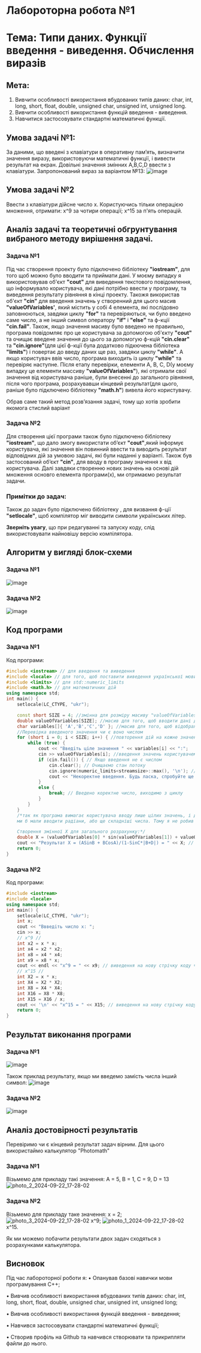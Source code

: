 # Лабороторна робота №1
# Тема: Типи даних. Функції введення - виведення. Обчислення виразів
## Мета: 
 1. Вивчити особливості використання  вбудованих типів даних: char,  int,  long, short, float, double, unsigned char, unsigned int, unsigned long.
 2. Вивчити особливості використання функцій введення - виведення.
 3. Навчитися застосовувати стандартні математичні функції.

## Умова задачі №1:
 За даними, що  введені з клавіатури в оперативну пам’ять, визначити значення  виразу, використовуючи математичні функції, і вивести результат на екран. Довільні значення змінних A,B,C,D ввести з клавіатури.
 Запропонований вираз за варіантом №13:
![image](https://github.com/user-attachments/assets/9df124cf-bfa6-4f31-83f1-3c9f1512ae17)
## Умова задачі №2
Ввести з клавіатури дійсне число x. Користуючись тільки операцією множення, отримати: x^9 за чотири операції; x^15 за п'ять операцій.

## Аналіз задачі та теоретичні обгрунтування вибраного методу вирішення задачі.
### Задача №1
Під час створення проекту було підключено бібліотеку **"iostream"**, для того щоб можно було вводити та приймати дані. У моєму випадку я використовував об'єкт **"cout"** для виведення текстового повідомлення, що інформувало  користувача, які дані потрібно ввести у програму, та виведення результату рівняння в кінці проекту. Такожя використав об'єкт **"cin"** для введення значень у створенний для цього масив **"valueOfVariables'**, який містить у собі 4 елемента, які послідовно заповнюються, завдяки циклу **"for"** та перевіряються, чи було введено саме число, а не інший символ оператору **"if"** i **"else"** та ф-кції **"cin.fail"**. Також, якщо значення масиву було введено не правильно, програма повідомляє про це користувача за допомогою об'єкту **"cout"** та очищає введене значення до цього за допомогую ф-кцій **"cin.clear"** та  **"cin.ignore"**(для цієї ф-кції була додатково підкючена бібліотека **"limits"**) і повертає до введу даних ще раз, завдяки циклу **"while"**. А якщо користувач ввів число, програма виходить із циклу **"while"** та перевіряє наступне. Після етапу перевірки, елементи A, B, C, D(у моєму випадку це елементи массиву **"valueOfVariables"**), які отримали свої значення від користувача раніше, були внесенні до загального рівняння, після чого програма, розрахувавши кінцевий результат(для цього, раніше було підключено бібліотеку **"math.h"**) вивела його користувачу.

Обрав саме такий метод розвʼязання задачі, тому що хотів зробити якомога стислий варіант
### Задача №2
Для створення цієї програми також було підключено бібліотеку **"iostream"**, що дало змогу використати обʼєкт **"cout"**,який інформує користувача, які значення він повинний ввести та виводить результат відповідних дій за умовою задачі, які були наданні у варіанті. Також був застосований обʼєкт **"cin"**, для вводу в програму значення х від користувача. Далі завдяки створенню нових значень на основі дій множення основго елемента програми(х), ми отримаємо результат задачи.

### Примітки до задач:
Також до задач було підключено бібліотеку <locale>, для визвання ф-ції **"setlocale"**, щоб компілятор міг виводити символи українських літер.

**Зверніть увагу**, що при редагуванні та запуску коду, слід використовувати найновішу версію компілятора.
## Алгоритм у вигляді блок-схеми
### Задача №1
![image](https://github.com/user-attachments/assets/9e866582-6e20-43b7-a4a9-5b9d7dfe4ae2)
### Задача №2
![image](https://github.com/user-attachments/assets/aac7f5f4-a2cb-4d60-aa66-b86753a8266d)

## Код програми
### Задача №1
Код програми:
```cpp 
#include <iostream> // для введення та виведення
#include <locale> // для того, щоб поставити виведення української мови замість символів у компіляторі
#include <limits> // для std::numeric_limits
#include <math.h> // для математичних дій
using namespace std;
int main() {
    setlocale(LC_CTYPE, "ukr");

    const short SIZE = 4; //змінна для розміру масиву "valueOfVariables"
    double valueOfVariables[SIZE]; //масив для того, щоб вводити дані для значення A, B, C, D(тобто для valueOfVariables[0] ... [3])
    char variables[]{ 'A','B','C','D' }; //масив для того, щоб відображити чат, які значення вводить користувач
    //Перевірка введеного значення чи є воно числом
    for (short i = 0; i < SIZE; i++) { //повторення дій на кожне значення масиву
        while (true) {
            cout << "Введiть цiле значення " << variables[i] << ":";
            cin >> valueOfVariables[i]; //введення значень користувачем
            if (cin.fail()) { // Якщо введення не є числом
                cin.clear(); // Очищаємо стан потоку
                cin.ignore(numeric_limits<streamsize>::max(), '\n'); // Ігноруємо неправильне введення
                cout << "Некоректне введення. Будь ласка, спробуйте ще раз." << endl;
            }
            else {
                break; // Введено коректне число, виходимо з циклу
            }
        }
    }
    /*так як програма вимагає користувача вводу лише цілих значень, і для того, щоб отримати 0 в знаменнику(в результаті чого ми б не отримали коренів),
    ми б мали вводити радіани, або ще складніші числа. Тому я не робив перевірку на обмеження, щоб не ускладнювати код.

    Створення змінної Х для загального розрахунку:*/
    double X = (valueOfVariables[0] * sin(valueOfVariables[1]) + valueOfVariables[1] * cos(valueOfVariables[0])) / (1 - sin(valueOfVariables[2]) * abs(valueOfVariables[1] + valueOfVariables[3]));
    cout << "Результат X = (ASinB + BCosA)/(1-SinC*|B+D|) = " << X; // вивід результату
    return 0;
}
```
### Задача №2
Код програми:
```cpp
#include <iostream>
#include <locale>
using namespace std;
int main() {
    setlocale(LC_CTYPE, "ukr");
    int x;
    cout << "Ввведiть число x: ";
    cin >> x;
    // x^9 //
    int x2 = x * x;
    int x4 = x2 * x2;
    int x8 = x4 * x4;
    int x9 = x8 * x;
    cout << endl << "x^9 = " << x9; // виведення на нову стрічку коду через " << endl "
    // x^15 //
    int X2 = x * x;
    int X4 = X2 * X2;
    int X8 = X4 * X4;
    int X16 = X8 * X8;
    int X15 = X16 / x;
    cout << '\n' << "x^15 = " << X15; // виведення на нову стрічку коду через " \n "
    return 0;
}
```
## Результат виконання програми
### Задача №1
![image](https://github.com/user-attachments/assets/312a35ec-fc1a-4704-afb0-9bee88ed5210)

Також приклад результату, якщо ми введемо замість числа інший символ:
![image](https://github.com/user-attachments/assets/64204cd5-fbb9-42b4-976c-e253379cee92)

### Задача №2
![image](https://github.com/user-attachments/assets/98238eea-0d0a-4068-813e-07be1e4c9e8f)

## Аналіз достовірності результатів
Перевіримо чи є кінцевий результат задач вірним. Для цього використаймо калькулятор "Photomath"
### Задача №1
Візьмемо для прикладу такі значення:
A = 5, B = 1, C = 9, D = 13
![photo_2_2024-09-22_17-28-02](https://github.com/user-attachments/assets/0e229fc5-3f07-40aa-aca5-80780dd1155d)
### Задача №2
Візьмемо для прикладу таке значення:
х = 2;
![photo_3_2024-09-22_17-28-02](https://github.com/user-attachments/assets/b568cc07-0c4d-48de-8e95-5da47f1542d9)
x^9;
![photo_1_2024-09-22_17-28-02](https://github.com/user-attachments/assets/a9ffb8c0-8b9e-4aac-b855-ff87a3766cf4)
x^15.

Як ми можемо побачити результати двох задач сходяться з розрахунками калькулятора.
## Висновок
Під час лабороторної роботи я:
• Опанував базові навички мови програмування С++;

• Вивчив особливості використання  вбудованих типів даних: char,  int,  long, short, float, double, unsigned char, unsigned int, unsigned long;

• Вивчив особливості використання функцій введення - виведення;

• Навчився застосовувати стандартні математичні функції;

• Створив профіль на Github та навчився створювати та прикрипляти файли до нього.
